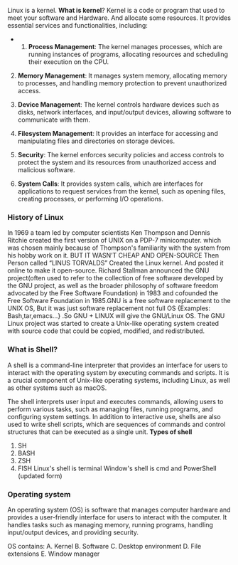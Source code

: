 Linux is a kernel.
**What is kernel**?
Kernel is a code or program that used to meet your software and Hardware. And allocate some resources.
It provides essential services and functionalities, including:
* 1. **Process Management**: The kernel manages processes, which are running instances of programs, allocating resources and scheduling their execution on the CPU.
    
2. **Memory Management**: It manages system memory, allocating memory to processes, and handling memory protection to prevent unauthorized access.
    
3. **Device Management**: The kernel controls hardware devices such as disks, network interfaces, and input/output devices, allowing software to communicate with them.
    
4. **Filesystem Management**: It provides an interface for accessing and manipulating files and directories on storage devices.
    
5. **Security**: The kernel enforces security policies and access controls to protect the system and its resources from unauthorized access and malicious software.
    
6. **System Calls**: It provides system calls, which are interfaces for applications to request services from the kernel, such as opening files, creating processes, or performing I/O operations.
### History of Linux
In 1969 a team led by computer scientists Ken Thompson and Dennis Ritchie created the first version of UNIX on a PDP-7 minicomputer. which was chosen mainly because of Thompson's familiarity with the system from his hobby work on it. BUT IT WASN’T CHEAP AND OPEN-SOURCE
 Then Person called “LINUS TORVALDS” Created the Linux kernel. And posted it online to make it open-source.
 Richard Stallman announced the GNU project(often used to refer to the collection of free software developed by the GNU project, as well as the broader philosophy of software freedom advocated by the Free Software Foundation) in 1983 and cofounded the Free Software Foundation in 1985.GNU is a free software replacement to the UNIX OS, But it was just software replacement not full OS {Examples: Bash,tar,emacs…} .So GNU + LINUX will give the GNU/Linux OS.
The GNU Linux project was started to create a Unix-like operating system created with source code that could be copied, modified, and redistributed.
### What is Shell?
A shell is a command-line interpreter that provides an interface for users to interact with the operating system by executing commands and scripts. It is a crucial component of Unix-like operating systems, including Linux, as well as other systems such as macOS.

The shell interprets user input and executes commands, allowing users to perform various tasks, such as managing files, running programs, and configuring system settings. In addition to interactive use, shells are also used to write shell scripts, which are sequences of commands and control structures that can be executed as a single unit.
**Types of shell**
1. SH
2. BASH
3. ZSH
4. FISH
Linux's shell is terminal
Window's shell is cmd and PowerShell (updated form)
### Operating system
An operating system (OS) is software that manages computer hardware and provides a user-friendly interface for users to interact with the computer. It handles tasks such as managing memory, running programs, handling input/output devices, and providing security.
    

OS contains:
A. Kernel
B. Software
C. Desktop environment
D. File extensions
E. Window manager